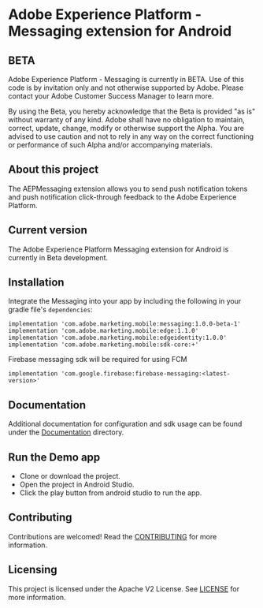 # Adobe Experience Platform - Messaging extension for Android

## BETA
Adobe Experience Platform - Messaging is currently in BETA. Use of this code is by invitation only and not otherwise supported by Adobe. Please contact your Adobe Customer Success Manager to learn more.

By using the Beta, you hereby acknowledge that the Beta is provided "as is" without warranty of any kind. Adobe shall have no obligation to maintain, correct, update, change, modify or otherwise support the Alpha. You are advised to use caution and not to rely in any way on the correct functioning or performance of such Alpha and/or accompanying materials.

## About this project
The AEPMessaging extension allows you to send push notification tokens and push notification click-through feedback to the Adobe Experience Platform.

## Current version
The Adobe Experience Platform Messaging extension for Android is currently in Beta development.

## Installation
Integrate the Messaging into your app by including the following in your gradle file's `dependencies`:

```
implementation 'com.adobe.marketing.mobile:messaging:1.0.0-beta-1'
implementation 'com.adobe.marketing.mobile:edge:1.1.0'
implementation 'com.adobe.marketing.mobile:edgeidentity:1.0.0'
implementation 'com.adobe.marketing.mobile:sdk-core:+'
```

Firebase messaging sdk will be required for using FCM
```
implementation 'com.google.firebase:firebase-messaging:<latest-version>'
```

## Documentation
Additional documentation for configuration and sdk usage can be found under the [Documentation](Documentation/README.md) directory.

## Run the Demo app
- Clone or download the project.
- Open the project in Android Studio.
- Click the play button from android studio to run the app.

## Contributing
Contributions are welcomed! Read the [CONTRIBUTING](.github/CONTRIBUTING.md) for more information.

## Licensing
This project is licensed under the Apache V2 License. See [LICENSE](LICENSE) for more information.
